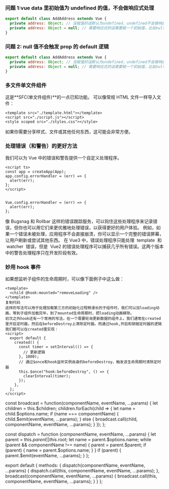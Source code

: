 ### 问题 1:vue data 里初始值为 undefined 的值，不会做响应式处理

```javascript
export default class AddAddress extends Vue {
  private address: Object; // 没赋值的话默认为undefined，undefined不会做响应式处理，后续的变更不会触发页面的更新
  private address: Object = null; // 需要响应式的话需要赋一个初始值，比如null
}
```

### 问题 2: null 值不会触发 prop 的 default 逻辑

```javascript
export default class AddAddress extends Vue {
  private address: Object; // 没赋值的话默认为undefined，undefined不会做响应式处理，后续的变更不会触发页面的更新
  private address: Object = null; // 需要响应式的话需要赋一个初始值，比如null
}
```

### 多文件单文件组件

这是**SFC(单文件组件)**的一点已知功能。
可以像常规 HTML 文件一样导入文件：

```Vue
<template src="./template.html"></template>
<script src="./script.js"></script>
<style scoped src="./styles.css"></style>
```

如果你需要分享样式、文件或其他任何东西，这可能会非常方便。

### 处理错误（和警告）的更好方法

我们可以为 Vue 中的错误和警告提供一个自定义处理程序。

``` vue
<script ts>
const app = createApp(App);
app.config.errorHandler = (err) => {
  alert(err);
};
</script>
```


``` vue

Vue.config.errorHandler = (err) => {
  alert(err);
};

```

像 Bugsnag 和 Rollbar 这样的错误跟踪服务，可以钩住这些处理程序来记录错误，但你也可以用它们来更优雅地处理错误，以获得更好的用户体验。
例如，如果一个错误未被处理，应用程序不会直接崩溃，你可以显示一个完整的错误屏幕，让用户刷新或尝试其他东西。
在 Vue3 中，错误处理程序只能处理  template  和  watcher  错误，但是  Vue2 的错误处理程序可以捕获几乎所有错误。这两个版本中的警告处理程序只在开发阶段有效。

### 妙用 hook 事件
如果想监听子组件的生命周期时，可以像下面例子中这么做：
``` vue
<template>
  <child @hook:mounted="removeLoading" />
</template>
复制代码
这样的写法可以用于处理加载第三方的初始化过程稍漫长的子组件时，我们可以加loading动画，等到子组件加载完毕，到了mounted生命周期时，把loading动画移除。
初次之外hook还有一个常用的写法，在一个需要轮询更新数据的组件上，我们通常在created里开启定时器，然后在beforeDestroy上清除定时器。而通过hook,开启和销毁定时器的逻辑我们都可以在created里实现：
<script>
  export default {
    created() {
      const timer = setInterval(() => {
        // 更新逻辑
      }, 1000);
      // 通过$once和hook监听实例自身的beforeDestroy，触发该生命周期时清除定时器
      this.$once("hook:beforeDestroy", () => {
        clearInterval(timer);
      });
    },
  };
</script>
```

const broadcast = function(componentName, eventName, ...params) {
  let children = this.$children;
  children.forEach(child => {
    let name = child.$options.name;
    if (name === componentName) {
      child.$emit(eventName, ...params);
    } else {
      broadcast.call(child, componentName, eventName, ...params);
    }
  });
};

const dispatch = function (componentName, eventName, ...params) {
  let parent = this.$parent || this.$root;
  let name = parent.$options.name;
  while (parent && componentName !== name) {
    parent = parent.$parent;
    if (parent) {
      name = parent.$options.name;
    }
  }
  if (parent) {
    parent.$emit(eventName, ...params);
  }
};

export default {
  methods: {
    dispatch(componentName, eventName, ...params) {
      dispatch.call(this, componentName, eventName, ...params);
    },
    broadcast(componentName, eventName, ...params) {
      broadcast.call(this, componentName, eventName, ...params);
    }
  }
};
